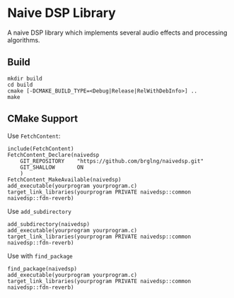 # Naive DSP Library

A naive DSP library which implements several audio effects and processing algorithms.

## Build

    mkdir build
    cd build
    cmake [-DCMAKE_BUILD_TYPE=<Debug|Release|RelWithDebInfo>] ..
    make

## CMake Support

Use `FetchContent`:

    include(FetchContent)
    FetchContent_Declare(naivedsp
        GIT_REPOSITORY    "https://github.com/brglng/naivedsp.git" 
        GIT_SHALLOW       ON
        )
    FetchContent_MakeAvailable(naivedsp)
    add_executable(yourprogram yourprogram.c)
    target_link_libraries(yourprogram PRIVATE naivedsp::common naivedsp::fdn-reverb)

Use `add_subdirectory`

    add_subdirectory(naivedsp)
    add_executable(yourprogram yourprogram.c)
    target_link_libraries(yourprogram PRIVATE naivedsp::common naivedsp::fdn-reverb)

Use with `find_package`

    find_package(naivedsp)
    add_executable(yourprogram yourprogram.c)
    target_link_libraries(yourprogram PRIVATE naivedsp::common naivedsp::fdn-reverb)
